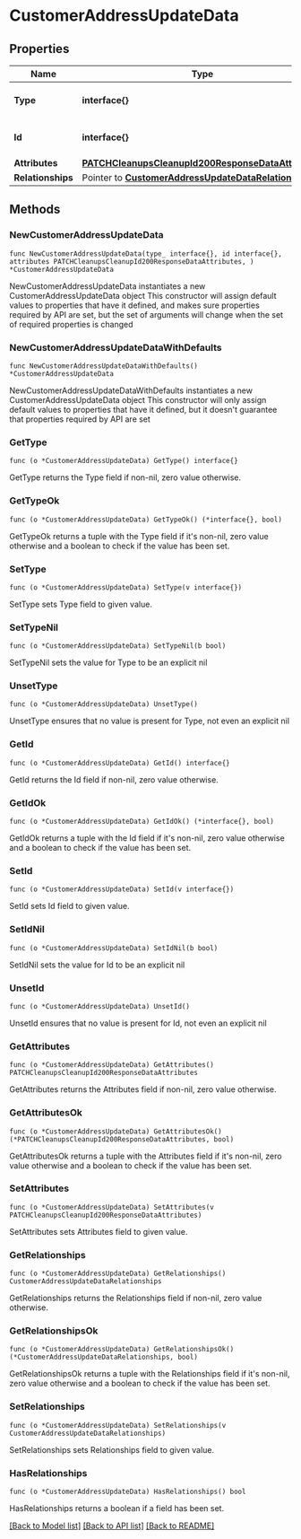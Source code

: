 # CustomerAddressUpdateData

## Properties

Name | Type | Description | Notes
------------ | ------------- | ------------- | -------------
**Type** | **interface{}** | The resource&#39;s type | 
**Id** | **interface{}** | The resource&#39;s id | 
**Attributes** | [**PATCHCleanupsCleanupId200ResponseDataAttributes**](PATCHCleanupsCleanupId200ResponseDataAttributes.md) |  | 
**Relationships** | Pointer to [**CustomerAddressUpdateDataRelationships**](CustomerAddressUpdateDataRelationships.md) |  | [optional] 

## Methods

### NewCustomerAddressUpdateData

`func NewCustomerAddressUpdateData(type_ interface{}, id interface{}, attributes PATCHCleanupsCleanupId200ResponseDataAttributes, ) *CustomerAddressUpdateData`

NewCustomerAddressUpdateData instantiates a new CustomerAddressUpdateData object
This constructor will assign default values to properties that have it defined,
and makes sure properties required by API are set, but the set of arguments
will change when the set of required properties is changed

### NewCustomerAddressUpdateDataWithDefaults

`func NewCustomerAddressUpdateDataWithDefaults() *CustomerAddressUpdateData`

NewCustomerAddressUpdateDataWithDefaults instantiates a new CustomerAddressUpdateData object
This constructor will only assign default values to properties that have it defined,
but it doesn't guarantee that properties required by API are set

### GetType

`func (o *CustomerAddressUpdateData) GetType() interface{}`

GetType returns the Type field if non-nil, zero value otherwise.

### GetTypeOk

`func (o *CustomerAddressUpdateData) GetTypeOk() (*interface{}, bool)`

GetTypeOk returns a tuple with the Type field if it's non-nil, zero value otherwise
and a boolean to check if the value has been set.

### SetType

`func (o *CustomerAddressUpdateData) SetType(v interface{})`

SetType sets Type field to given value.


### SetTypeNil

`func (o *CustomerAddressUpdateData) SetTypeNil(b bool)`

 SetTypeNil sets the value for Type to be an explicit nil

### UnsetType
`func (o *CustomerAddressUpdateData) UnsetType()`

UnsetType ensures that no value is present for Type, not even an explicit nil
### GetId

`func (o *CustomerAddressUpdateData) GetId() interface{}`

GetId returns the Id field if non-nil, zero value otherwise.

### GetIdOk

`func (o *CustomerAddressUpdateData) GetIdOk() (*interface{}, bool)`

GetIdOk returns a tuple with the Id field if it's non-nil, zero value otherwise
and a boolean to check if the value has been set.

### SetId

`func (o *CustomerAddressUpdateData) SetId(v interface{})`

SetId sets Id field to given value.


### SetIdNil

`func (o *CustomerAddressUpdateData) SetIdNil(b bool)`

 SetIdNil sets the value for Id to be an explicit nil

### UnsetId
`func (o *CustomerAddressUpdateData) UnsetId()`

UnsetId ensures that no value is present for Id, not even an explicit nil
### GetAttributes

`func (o *CustomerAddressUpdateData) GetAttributes() PATCHCleanupsCleanupId200ResponseDataAttributes`

GetAttributes returns the Attributes field if non-nil, zero value otherwise.

### GetAttributesOk

`func (o *CustomerAddressUpdateData) GetAttributesOk() (*PATCHCleanupsCleanupId200ResponseDataAttributes, bool)`

GetAttributesOk returns a tuple with the Attributes field if it's non-nil, zero value otherwise
and a boolean to check if the value has been set.

### SetAttributes

`func (o *CustomerAddressUpdateData) SetAttributes(v PATCHCleanupsCleanupId200ResponseDataAttributes)`

SetAttributes sets Attributes field to given value.


### GetRelationships

`func (o *CustomerAddressUpdateData) GetRelationships() CustomerAddressUpdateDataRelationships`

GetRelationships returns the Relationships field if non-nil, zero value otherwise.

### GetRelationshipsOk

`func (o *CustomerAddressUpdateData) GetRelationshipsOk() (*CustomerAddressUpdateDataRelationships, bool)`

GetRelationshipsOk returns a tuple with the Relationships field if it's non-nil, zero value otherwise
and a boolean to check if the value has been set.

### SetRelationships

`func (o *CustomerAddressUpdateData) SetRelationships(v CustomerAddressUpdateDataRelationships)`

SetRelationships sets Relationships field to given value.

### HasRelationships

`func (o *CustomerAddressUpdateData) HasRelationships() bool`

HasRelationships returns a boolean if a field has been set.


[[Back to Model list]](../README.md#documentation-for-models) [[Back to API list]](../README.md#documentation-for-api-endpoints) [[Back to README]](../README.md)


